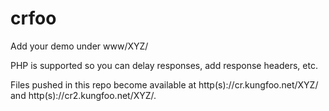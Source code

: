 # crfoo

Add your demo under www/XYZ/

PHP is supported so you can delay responses, add response headers, etc.

Files pushed in this repo become available at http(s)://cr.kungfoo.net/XYZ/ and http(s)://cr2.kungfoo.net/XYZ/. 
